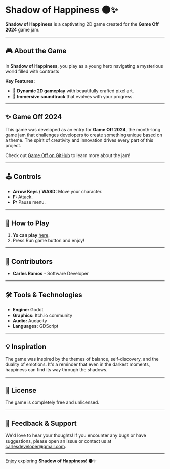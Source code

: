 # Shadow of Happiness 🌑✨

**Shadow of Happiness** is a captivating 2D game created for the **Game Off 2024** game jam.

---

## 🎮 About the Game

In **Shadow of Happiness**, you play as a young hero navigating a mysterious world filled with contrasts

**Key Features:**
- 🌟 **Dynamic 2D gameplay** with beautifully crafted pixel art.
- 🎼 **Immersive soundtrack** that evolves with your progress.

---

## ✨ Game Off 2024

This game was developed as an entry for **Game Off 2024**, the month-long game jam that challenges developers to create something unique based on a theme. The spirit of creativity and innovation drives every part of this project.

Check out [Game Off on GitHub](https://github.com/github/game-off-2024) to learn more about the jam!

---

## 🕹️ Controls

- **Arrow Keys / WASD:** Move your character.
- **F:** Attack.
- **P:** Pause menu.

---

## 🚀 How to Play

1. **Yo can play** [here](https://carlesra.itch.io/shadow-of-happiness).
2. Press Run game button and enjoy!

---

## 🤝 Contributors

- **Carles Ramos** - Software Developer

---

## 🛠️ Tools & Technologies

- **Engine:** Godot
- **Graphics:** Itch.io community
- **Audio:** Audacity
- **Languages:** GDScript

---

## 💡 Inspiration

The game was inspired by the themes of balance, self-discovery, and the duality of emotions. It's a reminder that even in the darkest moments, happiness can find its way through the shadows.

---

## 📜 License

The game is completely free and unlicensed.

---

## 💬 Feedback & Support

We'd love to hear your thoughts! If you encounter any bugs or have suggestions, please open an issue or contact us at [carlesdeveloper@gmail.com](mailto:email@example.com).

---

Enjoy exploring **Shadow of Happiness**! 🌑✨

